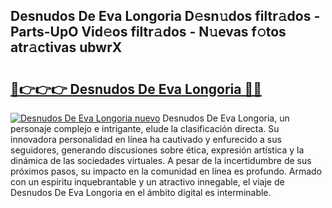 ## Desnudos De Eva Longoria D𝚎sn𝚞dos filtr𝚊dos - Parts-UpO Vid𝚎os filtr𝚊dos - N𝚞evas f𝚘tos atr𝚊ctivas ubwrX

# <h2><a href="http://mb8rtii.tromn.icu/?c=Desnudos+De+Eva+Longoria">🔗👉👉👉 Desnudos De Eva Longoria 🔗🔗</a></h2>

[![Desnudos De Eva Longoria nuevo](https://i.imgur.com/pEAQMta.gif)](http://mb8rtii.tromn.icu/?c=Desnudos+De+Eva+Longoria)
Desnudos De Eva Longoria, un personaje complejo e intrigante, elude la clasificación directa. Su innovadora personalidad en línea ha cautivado y enfurecido a sus seguidores, generando discusiones sobre ética, expresión artística y la dinámica de las sociedades virtuales. A pesar de la incertidumbre de sus próximos pasos, su impacto en la comunidad en línea es profundo. Armado con un espíritu inquebrantable y un atractivo innegable, el viaje de Desnudos De Eva Longoria en el ámbito digital es interminable.
